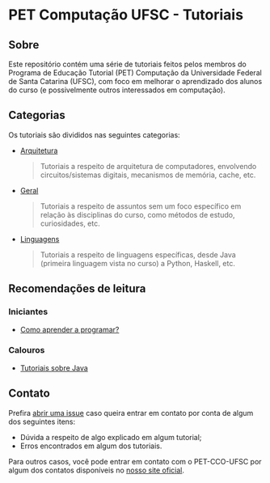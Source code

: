 PET Computação UFSC - Tutoriais
===============================

Sobre
-----

Este repositório contém uma série de tutoriais feitos pelos membros do Programa
de Educação Tutorial (PET) Computação da Universidade Federal de Santa Catarina
(UFSC), com foco em melhorar o aprendizado dos alunos do curso (e possivelmente
outros interessados em computação).

Categorias
----------

Os tutoriais são divididos nas seguintes categorias:

- [Arquitetura](/arch/)
  > Tutoriais a respeito de arquitetura de computadores, envolvendo
  > circuitos/sistemas digitais, mecanismos de memória, cache, etc.

- [Geral](/general/)
  > Tutoriais a respeito de assuntos sem um foco específico em relação
  > às disciplinas do curso, como métodos de estudo, curiosidades, etc.

- [Linguagens](/langs/)
  > Tutoriais a respeito de linguagens específicas, desde Java (primeira
  > linguagem vista no curso) a Python, Haskell, etc.

Recomendações de leitura
------------------------

### Iniciantes

- [Como aprender a programar?](/general/how-to-study.md)

### Calouros

- [Tutoriais sobre Java](/langs/java/)

Contato
-------

Prefira [abrir uma issue](https://github.com/pet-comp-ufsc/tutorials/issues)
caso queira entrar em contato por conta de algum dos seguintes itens:

- Dúvida a respeito de algo explicado em algum tutorial;
- Erros encontrados em algum dos tutoriais.

Para outros casos, você pode entrar em contato com o PET-CCO-UFSC por algum dos
contatos disponíveis no [nosso site
oficial](http://petcomputacao.paginas.ufsc.br/).
